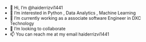 - 👋 Hi, I’m @haiderrizvi1441
- 👀 I’m interested in Python , Data Analytics , Machine Learning
- 🌱 I’m currently working as a associate software Engineer in DXC Technology
- 💞️ I’m looking to collaborate
- 📫 You can reach me at my email haiderrizvi1441


<!---
haiderrizvi1441/haiderrizvi1441 is a ✨ special ✨ repository because its `README.md` (this file) appears on your GitHub profile.
You can click the Preview link to take a look at your changes.
--->
